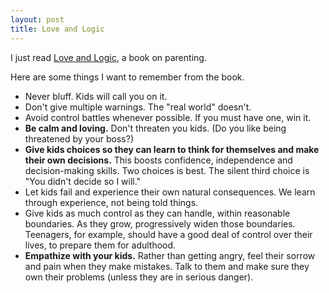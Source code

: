 ```yaml
---
layout: post
title: Love and Logic
---
```

I just read [Love and Logic](http://www.amazon.com/Parenting-Love-Logic-Updated-Expanded/dp/1576839540), a book on parenting.

Here are some things I want to remember from the book.

  - Never bluff.  Kids will call you on it.
  - Don't give multiple warnings. The "real world" doesn't.
  - Avoid control battles whenever possible.  If you must have one, win it.
  - **Be calm and loving.**  Don't threaten you kids.  (Do you like being threatened by your boss?)
  - **Give kids choices so they can learn to think for themselves and make their own decisions.**  This boosts confidence, independence and decision-making skills. Two choices is best.  The silent third choice is "You didn't decide so I will."
  - Let kids fail and experience their own natural consequences.  We learn through experience, not being told things.
  - Give kids as much control as they can handle, within reasonable boundaries.  As they grow, progressively widen those boundaries.  Teenagers, for example, should have a good deal of control over their lives, to prepare them for adulthood.
  - **Empathize with your kids.**  Rather than getting angry, feel their sorrow and pain when they make mistakes.  Talk to them and make sure they own their problems (unless they are in serious danger).
